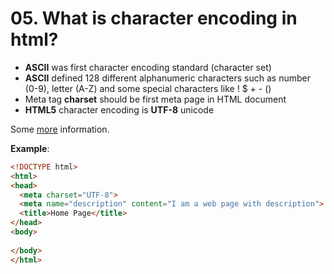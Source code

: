 # 05. What is character encoding in html?

- **ASCII** was first character encoding standard (character set)
- **ASCII** defined 128 different alphanumeric characters such as number (0-9), letter (A-Z) and some special characters like ! $ + - ()
- Meta tag **charset** should be first meta page in HTML document
- **HTML5** character encoding is **UTF-8** unicode

Some [more](https://www.w3schools.com/html/html_charset.asp) information.

**Example**:

```html
<!DOCTYPE html>
<html>
<head>
  <meta charset="UTF-8">
  <meta name="description" content="I am a web page with description"> 
  <title>Home Page</title>
</head>
<body>
  
</body>
</html>
```

